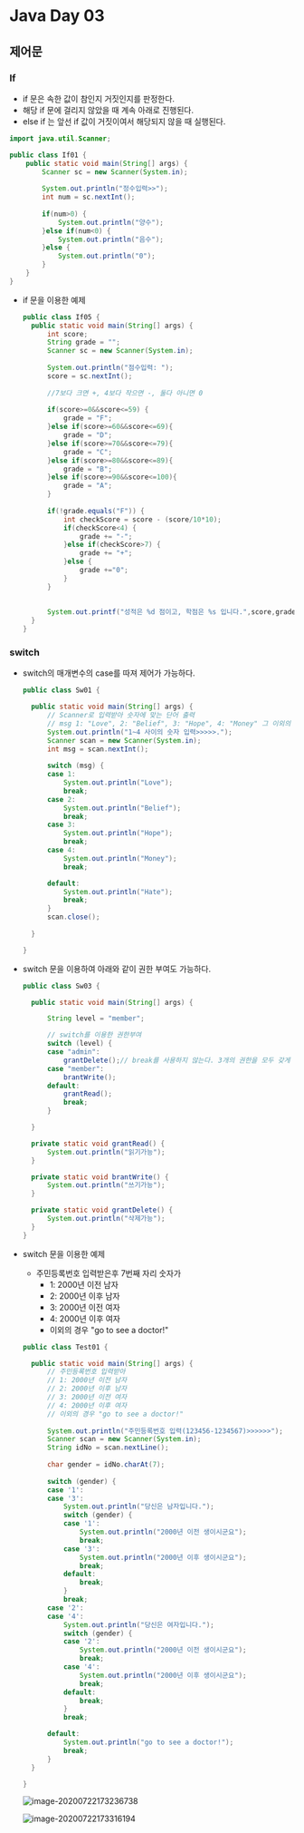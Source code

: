 # Java Day 03

## 제어문

### If

* if 문은 속한 값이 참인지 거짓인지를 판정한다.
* 해당 if 문에 걸리지 않았을 때 계속 아래로 진행된다.
* else if 는 앞선 if 값이 거짓이여서 해당되지 않을 때 실행된다.

```java
import java.util.Scanner;

public class If01 {
	public static void main(String[] args) {
		Scanner sc = new Scanner(System.in);
		
		System.out.println("정수입력>>");
		int num = sc.nextInt();
		
		if(num>0) {
			System.out.println("양수");
		}else if(num<0) {
			System.out.println("음수");
		}else {
			System.out.println("0");
		}
	}
}

```

* if 문을 이용한 예제

  ```java
  public class If05 {
  	public static void main(String[] args) {
  		int score;
  		String grade = "";
  		Scanner sc = new Scanner(System.in);
  		
  		System.out.println("점수입력: ");
  		score = sc.nextInt();
  		
  		//7보다 크면 +, 4보다 작으면 -, 둘다 아니면 0
  		
  		if(score>=0&&score<=59) {
  			grade = "F";
  		}else if(score>=60&&score<=69){
  			grade = "D";
  		}else if(score>=70&&score<=79){
  			grade = "C";
  		}else if(score>=80&&score<=89){
  			grade = "B";
  		}else if(score>=90&&score<=100){
  			grade = "A";
  		}
  		
  		if(!grade.equals("F")) {
  			int checkScore = score - (score/10*10);
  			if(checkScore<4) {
  				grade += "-";
  			}else if(checkScore>7) {
  				grade += "+";
  			}else {
  				grade +="0";
  			}
  		}
  		
  		
  		System.out.printf("성적은 %d 점이고, 학점은 %s 입니다.",score,grade);
  	}
  }
  ```

  

### switch

* switch의 매개변수의 case를 따져 제어가 가능하다.

  ```java
  public class Sw01 {
  
  	public static void main(String[] args) {
  		// Scanner로 입력받아 숫자에 맞는 단어 출력
  		// msg 1: "Love", 2: "Belief", 3: "Hope", 4: "Money" 그 이외의 수 : "Hate"
  		System.out.println("1~4 사이의 숫자 입력>>>>>.");
  		Scanner scan = new Scanner(System.in);
  		int msg = scan.nextInt();
  		
  		switch (msg) {
  		case 1:
  			System.out.println("Love");
  			break;
  		case 2:
  			System.out.println("Belief");
  			break;
  		case 3:
  			System.out.println("Hope");
  			break;
  		case 4:
  			System.out.println("Money");
  			break;
  
  		default:
  			System.out.println("Hate");
  			break;
  		}
  		scan.close();
  		
  	}
  
  }
  ```

* switch 문을 이용하여 아래와 같이 권한 부여도 가능하다.

  ```java
  public class Sw03 {
  
  	public static void main(String[] args) {
  
  		String level = "member";
  
  		// switch를 이용한 권한부여
  		switch (level) {
  		case "admin":
  			grantDelete();// break를 사용하지 않는다. 3개의 권한을 모두 갖게 하기위함.
  		case "member":
  			brantWrite();
  		default:
  			grantRead();
  			break;
  		}
  
  	}
  
  	private static void grantRead() {
  		System.out.println("읽기가능");
  	}
  
  	private static void brantWrite() {
  		System.out.println("쓰기가능");
  	}
  
  	private static void grantDelete() {
  		System.out.println("삭제가능");
  	}
  }
  ```

* switch 문을 이용한 예제

  * 주민등록번호 입력받은후 7번째 자리 숫자가
    * 1: 2000년 이전 남자
    * 2: 2000년 이후 남자
    * 3: 2000년 이전 여자
    * 4: 2000년 이후 여자
    * 이외의 경우 "go to see a doctor!"

  ```java
  public class Test01 {
  
  	public static void main(String[] args) {
  		// 주민등록번호 입력받아
  		// 1: 2000년 이전 남자
  		// 2: 2000년 이후 남자
  		// 3: 2000년 이전 여자
  		// 4: 2000년 이후 여자
  		// 이외의 경우 "go to see a doctor!"
  		
  		System.out.println("주민등록번호 입력(123456-1234567)>>>>>>");
  		Scanner scan = new Scanner(System.in);
  		String idNo = scan.nextLine();
  		
  		char gender = idNo.charAt(7);
  		
  		switch (gender) {
  		case '1':
  		case '3':
  			System.out.println("당신은 남자입니다.");
  			switch (gender) {
  			case '1':
  				System.out.println("2000년 이전 생이시군요");
  				break;
  			case '3':
  				System.out.println("2000년 이후 생이시군요");
  				break;
  			default:
  				break;
  			}
  			break;
  		case '2':
  		case '4':
  			System.out.println("당신은 여자입니다.");
  			switch (gender) {
  			case '2':
  				System.out.println("2000년 이전 생이시군요");
  				break;
  			case '4':
  				System.out.println("2000년 이후 생이시군요");
  				break;
  			default:
  				break;
  			}
  			break;
  
  		default:
  			System.out.println("go to see a doctor!");
  			break;
  		}
  	}
  
  }
  ```

  ![image-20200722173236738](JavaDay03.assets/image-20200722173236738.png)

  ![image-20200722173316194](JavaDay03.assets/image-20200722173316194.png)